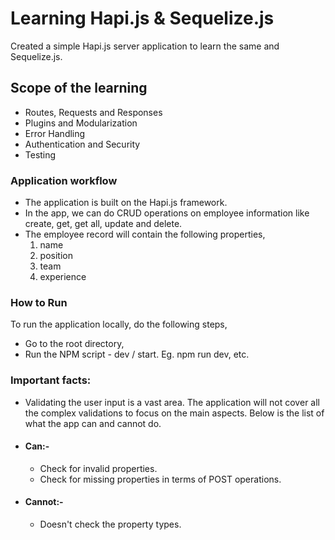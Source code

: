 # Learning Hapi.js & Sequelize.js
Created a simple Hapi.js server application to learn the same and Sequelize.js.

## Scope of the learning
- Routes, Requests and Responses
- Plugins and Modularization
- Error Handling
- Authentication and Security
- Testing

### Application workflow
- The application is built on the Hapi.js framework.
- In the app, we can do CRUD operations on employee information like create, get, get all, update and delete.
- The employee record will contain the following properties,
    1. name
    1. position
    1. team
    1. experience

### How to Run
To run the application locally, do the following steps,
- Go to the root directory,
- Run the NPM script - dev / start. Eg. npm run dev, etc.

### Important facts:

- Validating the user input is a vast area. The application will not cover all the complex validations to focus on the main aspects. Below is the list of what the app can and cannot do.
- #### Can:-
    - Check for invalid properties.
    - Check for missing properties in terms of POST operations.
- #### Cannot:-
    - Doesn't check the property types.

